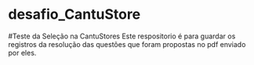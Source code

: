 # desafio_CantuStore
#Teste da Seleção na CantuStores
Este respositorio é para guardar os registros da resolução das questões que foram propostas no pdf enviado por eles. 
